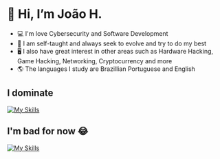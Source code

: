 # 👋 Hi, I’m João H.
- 💻 I'm love Cybersecurity and Software Development
- 🧠 I am self-taught and always seek to evolve and try to do my best
- 🖥️ I also have great interest in other areas such as Hardware Hacking, Game Hacking, Networking, Cryptocurrency and more
- 🌎 The languages ​​I study are Brazillian Portuguese and English

## I dominate
[![My Skills](https://skillicons.dev/icons?i=go,git,linux,docker,mysql,sqlite,postgres,bash,github,vscode,html)](https://skillicons.dev)


## I'm bad for now 😂
[![My Skills](https://skillicons.dev/icons?i=css,js)](https://skillicons.dev)
